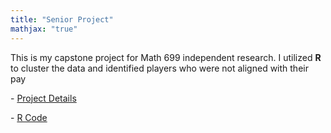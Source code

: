 ```yaml
---
title: "Senior Project"
mathjax: "true"
---
```


This is my capstone project for Math 699 independent research. I utilized **R** to cluster the data and identified players who were not aligned with their pay


<p> - <a href="/images/presentation capstone.pptx">Project Details</a></p>
<p> - <a href="/images/fifa2.Rmd">R Code</a></p>
